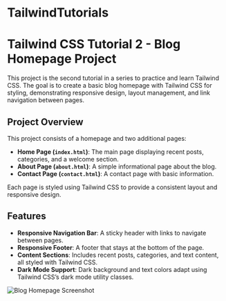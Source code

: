 # TailwindTutorials


# Tailwind CSS Tutorial 2 - Blog Homepage Project 

This project is the second tutorial in a series to practice and learn Tailwind CSS. The goal is to create a basic blog homepage with Tailwind CSS for styling, demonstrating responsive design, layout management, and link navigation between pages.

## Project Overview

This project consists of a homepage and two additional pages:
- **Home Page (`index.html`)**: The main page displaying recent posts, categories, and a welcome section.
- **About Page (`about.html`)**: A simple informational page about the blog.
- **Contact Page (`contact.html`)**: A contact page with basic information.

Each page is styled using Tailwind CSS to provide a consistent layout and responsive design.

## Features

- **Responsive Navigation Bar**: A sticky header with links to navigate between pages.
- **Responsive Footer**: A footer that stays at the bottom of the page.
- **Content Sections**: Includes recent posts, categories, and text content, all styled with Tailwind CSS.
- **Dark Mode Support**: Dark background and text colors adapt using Tailwind CSS’s dark mode utility classes.


![Blog Homepage Screenshot](https://github.com/user-attachments/assets/667cb980-d45a-414e-a0ef-5f20056ace1b)

